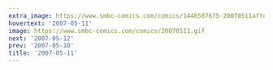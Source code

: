 ```yaml
---
extra_image: https://www.smbc-comics.com/comics/1448587675-20070511after.png
hovertext: '2007-05-11'
image: https://www.smbc-comics.com/comics/20070511.gif
next: '2007-05-12'
prev: '2007-05-10'
title: '2007-05-11'
---
```

